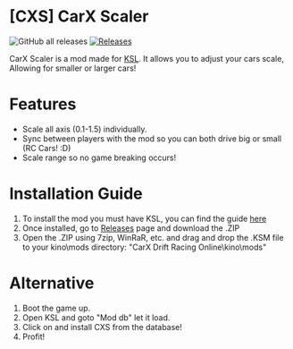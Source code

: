 # [CXS] CarX Scaler
![GitHub all releases](https://img.shields.io/github/downloads/Sad-Csharp/CXS/total?label=TOTAL%20DOWNLOADS&style=for-the-badge)
[![Releases](https://img.shields.io/github/v/release/Sad-Csharp/CXS?include_prereleases&label=DOWNLOAD&style=for-the-badge)](https://github.com/Sad-Csharp/CXS/releases)

CarX Scaler is a mod made for [KSL](https://github.com/trbflxr/ksl). It allows you to adjust your cars scale, Allowing for smaller or larger cars!

# Features
* Scale all axis (0.1-1.5) individually.
* Sync between players with the mod so you can both drive big or small (RC Cars! :D)
* Scale range so no game breaking occurs!

# Installation Guide
1) To install the mod you must have KSL, you can find the guide [here](https://github.com/trbflxr/ksl/blob/master/doc/guide/install.md)
2) Once installed, go to [Releases](https://github.com/Sad-Csharp/CXS/releases/tag/v1.0.0) page and download the .ZIP
3) Open the .ZIP using 7zip, WinRaR, etc. and drag and drop the .KSM file to your kino\mods directory: "CarX Drift Racing Online\kino\mods"

# Alternative
1) Boot the game up.
2) Open KSL and goto "Mod db" let it load.
3) Click on and install CXS from the database!
4) Profit!
